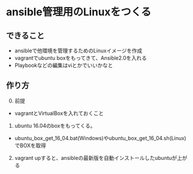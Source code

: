 # ansible管理用のLinuxをつくる
## できること
- ansibleで他環境を管理するためのLinuxイメージを作成
- vagrantでubuntu boxをもってきて、Ansible2.0を入れる
- Playbookなどの編集はviとかでいいかなと

## 作り方
0. 前提
  - vagrantとVirtualBoxを入れておくこと
  
1. ubuntu 16.04のboxをもってくる。
  - ubuntu_box_get_16_04.bat(Windows)やubuntu_box_get_16_04.sh(Linux)でBOXを取得

2. vagrant upすると、ansibleの最新版を自動インストールしたubuntuが上がる
